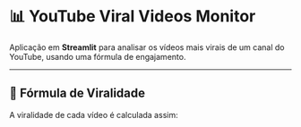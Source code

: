# 📊 YouTube Viral Videos Monitor

Aplicação em **Streamlit** para analisar os vídeos mais virais de um canal do YouTube, usando uma fórmula de engajamento.

---

## 🚀 Fórmula de Viralidade
A viralidade de cada vídeo é calculada assim:

